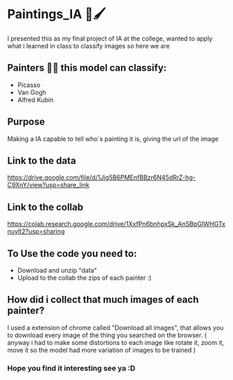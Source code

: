 # Paintings_IA 🤖🖌

I presented this as my final project of IA at the college, wanted to apply what i learned in class to classify images so here we are

## Painters 👨‍🎨 this model can classify:
* Picasso
* Van Gogh
* Alfred Kubin

## Purpose
Making a IA capable to tell who´s painting it is, giving the url of the image

## Link to the data
https://drive.google.com/file/d/1Jig5B6PMEnfBBzr6N45dRrZ-hg-C9XnY/view?usp=share_link

## Link to the collab
https://colab.research.google.com/drive/1XxfPn6bnhpxSk_AnSBpGIWHGTxnuylt2?usp=sharing

## To Use the code you need to:
* Download and unzip "data"
* Upload to the collab the zips of each painter :)

## How did i collect that much images of each painter?
 I used a extension of chrome called "Download all images", that allows you to download every image of the thing you searched on the browser. ( anyway i had to make some distortions to each image like rotate it, zoom it, move it so the model had more variation of images to be trained ) 
 
 ### Hope you find it interesting see ya :D
 

